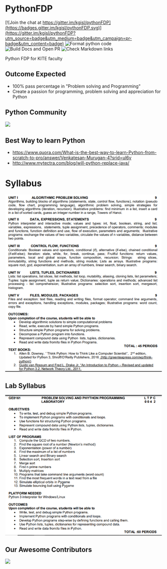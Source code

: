 # PythonFDP

[![Join the chat at https://gitter.im/kgisl/pythonFDP](https://badges.gitter.im/kgisl/pythonFDP.svg)](https://gitter.im/kgisl/pythonFDP?utm_source=badge&utm_medium=badge&utm_campaign=pr-badge&utm_content=badge)
![Format python code](https://github.com/kgisl/pythonFDP/workflows/Format%20python%20code/badge.svg)
![Build Docs and Open PR](https://github.com/kgisl/pythonFDP/workflows/Build%20Docs%20and%20Open%20PR/badge.svg)
![Check Markdown links](https://github.com/kgisl/pythonFDP/workflows/Check%20Markdown%20links/badge.svg)

Python FDP for KITE faculty

## Outcome Expected

- 100% pass percentage in "Problem solving and Programming"
- Create a passion for programming, problem solving and appreciation for Python

## Python Community

![](/assets/kovaiPyLogo.jpg)

## Best Way to learn Python

- https://www.quora.com/What-is-the-best-way-to-learn-Python-from-scratch-to-pro/answer/Venkatesan-Murugan-4?srid=ul6v
- http://www.mytectra.com/blog/will-python-replace-java/

# Syllabus

![theory](/img/theorySyllabus3003.png)

## Lab Syllabus

![lab](/img/labSyllabus3003.png)

## Our Awesome Contributors

<a href="https://github.com/kgisl/pythonFDP/contributors">
  <img src="https://contrib.rocks/image?repo=kgisl/pythonFDP&max=100" />
</a>
